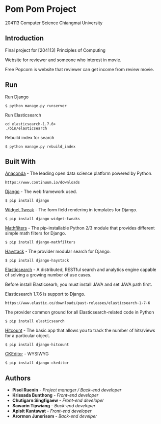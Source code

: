 # Pom Pom Project

204113 Computer Science Chiangmai University

## Introduction

Final project for [204113] Principles of Computing

Website for reviewer and someone who interest in movie.

Free Popcorn is website that reviewer can get income from review movie.

## Run

Run Django
```
$ python manage.py runserver
```
Run Elasticsearch
```
cd elasticsearch-1.7.6>
./bin/elasticsearch
```
Rebuild index for search
```
$ python manage.py rebuild_index
```

## Built With
[Anaconda](https://www.continuum.io/) - The leading open data science platform powered by Python.
```
https://www.continuum.io/downloads
```
[Django](https://www.djangoproject.com/) - The web framework used.
```
$ pip install django
```
[Widget Tweak](https://github.com/kmike/django-widget-tweaks) - The form field rendering in templates for Django.
```
$ pip install django-widget-tweaks
```
[Mathfilters](https://github.com/dbrgn/django-mathfilters) - The pip-installable Python 2/3 module that provides different simple math filters for Django.
```
$ pip install django-mathfilters
```
[Haystack](http://haystacksearch.org/) - The provider modular search for Django.
```
$ pip install django-haystack
```
[Elasticsearch](https://www.elastic.co) - A distributed, RESTful search and analytics engine capable of solving a growing number of use cases.

Before install Elasticsearh, you must install JAVA and set JAVA path first.

Elasticsearch 1.7.6 is support to Django.
```
https://www.elastic.co/downloads/past-releases/elasticsearch-1-7-6
```
The provider common ground for all Elasticsearch-related code in Python
```
$ pip install elasticsearch
```
[Hitcount](https://github.com/thornomad/django-hitcount) - The basic app that allows you to track the number of hits/views for a particular object.
```
$ pip install django-hitcount
```
[CKEditor](https://github.com/django-ckeditor/django-ckeditor) - WYSIWYG
```
$ pip install django-ckeditor
```
## Authors
* **Pisol Ruenin** - *Project manager / Back-end developer*
* **Krissada Bunthong** - *Front-end developer*
* **Chutigarn Singfigaew** - *Front-end developer*
* **Sawarin Tipwiang** - *Back-end developer*
* **Apisit Kuntawat** - *Front-end developer*
* **Arormon Junsrisom** - *Back-end develper*